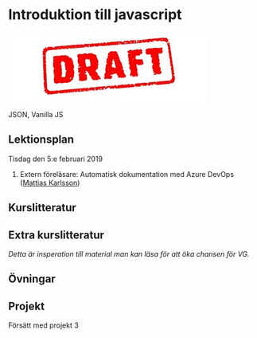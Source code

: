 # Introduktion till javascript

![Draft](draft.jpg)


JSON, Vanilla JS

## Lektionsplan
Tisdag den 5:e februari 2019
1. Extern föreläsare: Automatisk dokumentation med Azure DevOps ([Mattias Karlsson](https://twitter.com/devlead))


## Kurslitteratur
## Extra kurslitteratur
*Detta är insperation till material man kan läsa för att öka chansen för VG.*
## Övningar
## Projekt
Försätt med projekt 3